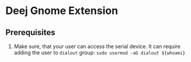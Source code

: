 # Deej Gnome Extension

<!-- [<img src="https://raw.githubusercontent.com/andyholmes/gnome-shell-extensions-badge/master/get-it-on-ego.svg?sanitize=true" alt="Get it on GNOME Extensions" height="100" align="middle">][ego] -->

## Prerequisites

1. Make sure, that your user can access the serial device. It can require
   adding the user to `dialout` group: `sudo usermod -aG dialout ${whoami}`
